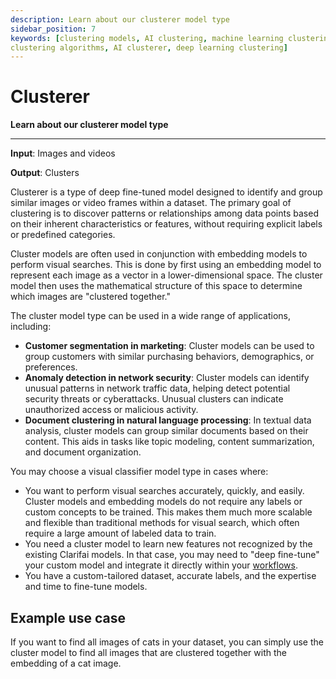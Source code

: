 ```yaml
---
description: Learn about our clusterer model type
sidebar_position: 7
keywords: [clustering models, AI clustering, machine learning clustering, data clustering, image clustering, visual data clustering, 
clustering algorithms, AI clusterer, deep learning clustering]
---
```


# Clusterer 

**Learn about our clusterer model type**
<hr />

**Input**: Images and videos

**Output**: Clusters

Clusterer is a type of deep fine-tuned model designed to identify and group similar images or video frames within a dataset. The primary goal of clustering is to discover patterns or relationships among data points based on their inherent characteristics or features, without requiring explicit labels or predefined categories.

Cluster models are often used in conjunction with embedding models to perform visual searches. This is done by first using an embedding model to represent each image as a vector in a lower-dimensional space. The cluster model then uses the mathematical structure of this space to determine which images are "clustered together."

The cluster model type can be used in a wide range of applications, including:

- **Customer segmentation in marketing**: Cluster models can be used to group customers with similar purchasing behaviors, demographics, or preferences.
- **Anomaly detection in network security**: Cluster models can identify unusual patterns in network traffic data, helping detect potential security threats or cyberattacks. Unusual clusters can indicate unauthorized access or malicious activity.
- **Document clustering in natural language processing**: In textual data analysis, cluster models can group similar documents based on their content. This aids in tasks like topic modeling, content summarization, and document organization.

You may choose a visual classifier model type in cases where:

- You want to perform visual searches accurately, quickly, and easily. Cluster models and embedding models do not require any labels or custom concepts to be trained. This makes them much more scalable and flexible than traditional methods for visual search, which often require a large amount of labeled data to train.
- You need a cluster model to learn new features not recognized by the existing Clarifai models. In that case, you may need to "deep fine-tune" your custom model and integrate it directly within your [workflows](https://docs.clarifai.com/portal-guide/workflows/).
- You have a custom-tailored dataset, accurate labels, and the expertise and time to fine-tune models.

## Example use case

If you want to find all images of cats in your dataset, you can simply use the cluster model to find all images that are clustered together with the embedding of a cat image.
